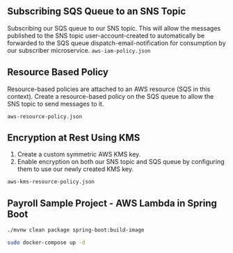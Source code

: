 ## Subscribing SQS Queue to an SNS Topic

Subscribing our SQS queue to our SNS topic. 
This will allow the messages published to the SNS topic user-account-created to automatically be forwarded to the SQS queue dispatch-email-notification for consumption by our subscriber microservice.
`aws-iam-policy.json`

## Resource Based Policy
Resource-based policies are attached to an AWS resource (SQS in this context).
Create a resource-based policy on the SQS queue to allow the SNS topic to send messages to it. 

`aws-resource-policy.json`

## Encryption at Rest Using KMS
1. Create a custom symmetric AWS KMS key.
2. Enable encryption on both our SNS topic and SQS queue by configuring them to use our newly created KMS key.

`aws-kms-resource-policy.json`

## Payroll Sample Project - AWS Lambda in Spring Boot

```bash
./mvnw clean package spring-boot:build-image
```

```bash
sudo docker-compose up -d
```

